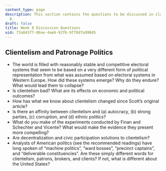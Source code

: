```yaml
---
content_type: page
description: This section contains the questions to be discussed in class during Week
  8.
draft: false
title: Week 8 Discussion Questions
uid: 73a043f7-06ae-4ae6-92fb-9ff0dfa99845
---
```

## Clientelism and Patronage Politics

- The world is filled with reasonably stable and competitive electoral systems that seem to be based on a very different form of political representation from what was assumed based on electoral systems in Western Europe. How did these systems emerge? Why do they endure? What would lead them to collapse?
- Is clientelism bad? What are its effects on economic and political outcomes?
- How has what we know about clientelism changed since Scott’s original article?
- Is there an affinity between clientelism and (a) autocracy, (b) strong parties, (c) corruption, and (d) ethnic politics?
- What do you make of the experiments conducted by Finan and Schechter and Vicente? What would make the evidence they present more compelling?
- Are decentralization and civic participation solutions to clientelism?
- Analysts of American politics (see the recommended readings) have long spoken of “machine politics”, “ward bosses”, “precinct captains”, and “deliverable constituencies”. Are these simply different words for clientelism, patrons, brokers, and clients? If not, what is different about the United States?